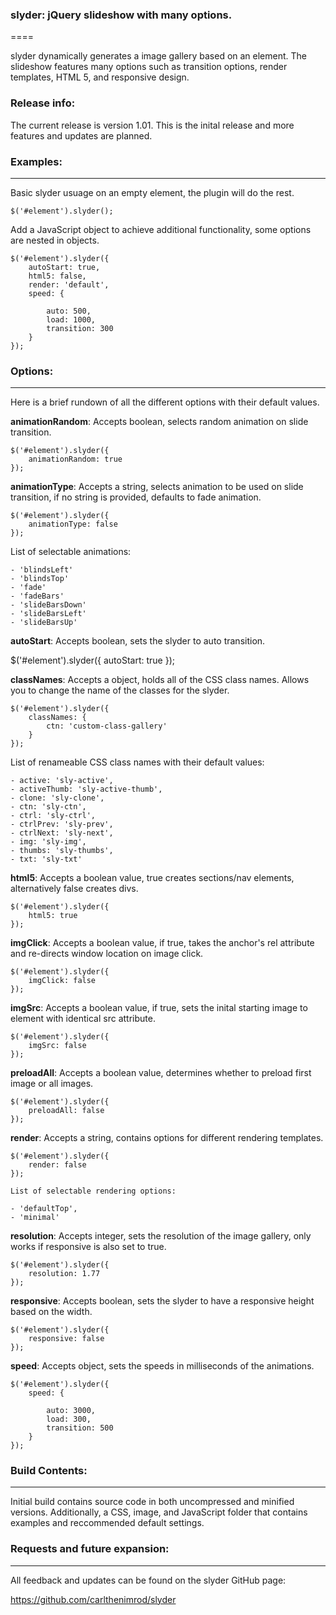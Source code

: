 ### slyder: jQuery slideshow with many options.
====

slyder dynamically generates a image gallery based on an element. The slideshow features many options such as transition options, render templates, HTML 5, and responsive design.


### Release info:

The current release is version 1.01. This is the inital release and more features and updates are planned.


### Examples:
----

Basic slyder usuage on an empty element, the plugin will do the rest.

	$('#element').slyder();

Add a JavaScript object to achieve additional functionality, some options are nested in objects.

	$('#element').slyder({
		autoStart: true,
		html5: false,
		render: 'default',
		speed: {

			auto: 500,
			load: 1000,
			transition: 300	
		}
	});


### Options:
----

Here is a brief rundown of all the different options with their default values.

**animationRandom**: Accepts boolean, selects random animation on slide transition.

	$('#element').slyder({
		animationRandom: true
	});

**animationType**: Accepts a string, selects animation to be used on slide transition, if no string is provided, defaults to fade animation.

	$('#element').slyder({
		animationType: false
	});

List of selectable animations:

	- 'blindsLeft'
	- 'blindsTop'
	- 'fade'
	- 'fadeBars'
	- 'slideBarsDown'
	- 'slideBarsLeft'
	- 'slideBarsUp'

**autoStart**: Accepts boolean, sets the slyder to auto transition.

$('#element').slyder({
	autoStart: true
});

**classNames**: Accepts a object, holds all of the CSS class names. Allows you to change the name of the classes for the slyder.

	$('#element').slyder({
		classNames: {
			ctn: 'custom-class-gallery'
		}
	});

List of renameable CSS class names with their default values:

	- active: 'sly-active',
	- activeThumb: 'sly-active-thumb',
	- clone: 'sly-clone',
	- ctn: 'sly-ctn',
	- ctrl: 'sly-ctrl',
	- ctrlPrev: 'sly-prev',
	- ctrlNext: 'sly-next',
	- img: 'sly-img',
	- thumbs: 'sly-thumbs',
	- txt: 'sly-txt'

**html5**: Accepts a boolean value, true creates sections/nav elements, alternatively false creates divs.

	$('#element').slyder({
		html5: true
	});

**imgClick**: Accepts a boolean value, if true, takes the anchor's rel attribute and re-directs window location on image click.

	$('#element').slyder({
		imgClick: false
	});

**imgSrc**: Accepts a boolean value, if true, sets the inital starting image to element with identical src attribute.

	$('#element').slyder({
		imgSrc: false
	});

**preloadAll**: Accepts a boolean value, determines whether to preload first image or all images.

	$('#element').slyder({
		preloadAll: false
	});

**render**: Accepts a string, contains options for different rendering templates.

	$('#element').slyder({
		render: false
	});

	List of selectable rendering options:

	- 'defaultTop',
	- 'minimal'

**resolution**: Accepts integer, sets the resolution of the image gallery, only works if responsive is also set to true.

	$('#element').slyder({
		resolution: 1.77
	});

**responsive**: Accepts boolean, sets the slyder to have a responsive height based on the width.

	$('#element').slyder({
		responsive: false
	});

**speed**: Accepts object, sets the speeds in milliseconds of the animations.

	$('#element').slyder({
		speed: {

			auto: 3000,
			load: 300,
			transition: 500
		}
	});

### Build Contents:
----
Initial build contains source code in both uncompressed and minified versions. Additionally, a CSS, image, and JavaScript folder that contains examples and reccommended default settings.


### Requests and future expansion:
----
All feedback and updates can be found on the slyder GitHub page:

https://github.com/carlthenimrod/slyder